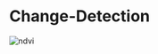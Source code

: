 # Change-Detection
![ndvi](https://user-images.githubusercontent.com/34920304/112349811-1a7b9d00-8cda-11eb-9a9f-f29fb910f709.PNG)
